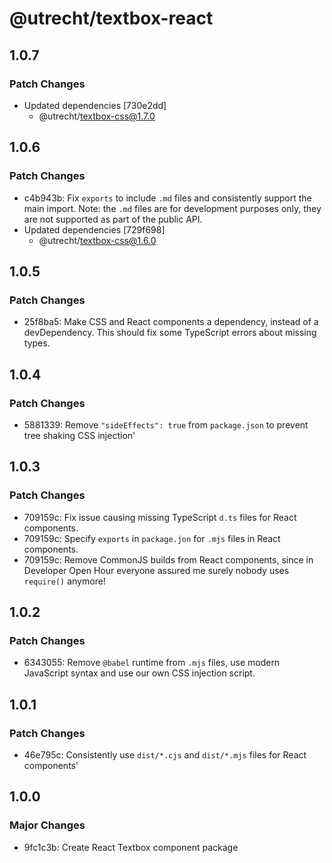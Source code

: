 # @utrecht/textbox-react

## 1.0.7

### Patch Changes

- Updated dependencies [730e2dd]
  - @utrecht/textbox-css@1.7.0

## 1.0.6

### Patch Changes

- c4b943b: Fix `exports` to include `.md` files and consistently support the main import.
  Note: the `.md` files are for development purposes only, they are not supported as part of the public API.
- Updated dependencies [729f698]
  - @utrecht/textbox-css@1.6.0

## 1.0.5

### Patch Changes

- 25f8ba5: Make CSS and React components a dependency, instead of a devDependency. This should fix some TypeScript errors about missing types.

## 1.0.4

### Patch Changes

- 5881339: Remove `"sideEffects": true` from `package.json` to prevent tree shaking CSS injection'

## 1.0.3

### Patch Changes

- 709159c: Fix issue causing missing TypeScript `d.ts` files for React components.
- 709159c: Specify `exports` in `package.jon` for `.mjs` files in React components.
- 709159c: Remove CommonJS builds from React components, since in Developer Open Hour everyone assured me surely nobody uses `require()` anymore!

## 1.0.2

### Patch Changes

- 6343055: Remove `@babel` runtime from `.mjs` files, use modern JavaScript syntax and use our own CSS injection script.

## 1.0.1

### Patch Changes

- 46e795c: Consistently use `dist/*.cjs` and `dist/*.mjs` files for React components'

## 1.0.0

### Major Changes

- 9fc1c3b: Create React Textbox component package
